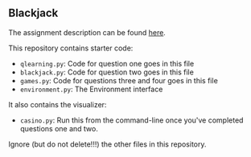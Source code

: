 ## Blackjack

The assignment description can be found [here](https://docs.google.com/document/d/1jDtFmpYMzrxR9SyCveeJJj-43lj4n3-NREmDr2NG_yw/edit?usp=sharing).

This repository contains starter code:
- `qlearning.py`: Code for question one goes in this file
- `blackjack.py`: Code for question two goes in this file
- `games.py`: Code for questions three and four goes in this file
- `environment.py`: The Environment interface

It also contains the visualizer:
- `casino.py`: Run this from the command-line once you've completed questions one and two.

Ignore (but do not delete!!!) the other files in this repository.